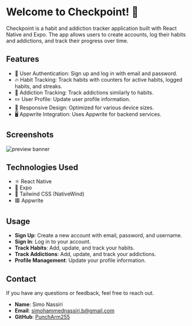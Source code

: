 # Welcome to Checkpoint! 🚩

Checkpoint is a habit and addiction tracker application built with React Native and Expo. The app allows users to create accounts, log their habits and addictions, and track their progress over time.

## Features

- 👤 User Authentication: Sign up and log in with email and password.
- 🔥 Habit Tracking: Track habits with counters for active habits, logged habits, and streaks.
- 🚬 Addiction Tracking: Track addictions similarly to habits.
- ✏️ User Profile: Update user profile information.
- 📱 Responsive Design: Optimized for various device sizes.
- 🖥️ Appwrite Integration: Uses Appwrite for backend services.

## Screenshots

![preview banner](https://github.com/PunchArm255/checkpoint_app/assets/68764731/0c368069-895d-4e36-b03f-e92004a6a317)

## Technologies Used

- ⚛️ React Native
- 🛜 Expo
- 🍃 Tailwind CSS (NativeWind)
- 🟥 Appwrite

## Usage

- **Sign Up**: Create a new account with email, password, and username.
- **Sign In**: Log in to your account.
- **Track Habits**: Add, update, and track your habits.
- **Track Addictions**: Add, update, and track your addictions.
- **Profile Management**: Update your profile information.


## Contact

If you have any questions or feedback, feel free to reach out.

- **Name**: Simo Nassiri
- **Email**: simohammednassiri.b@gmail.com
- **GitHub**: [PunchArm255](https://github.com/PunchArm255)
